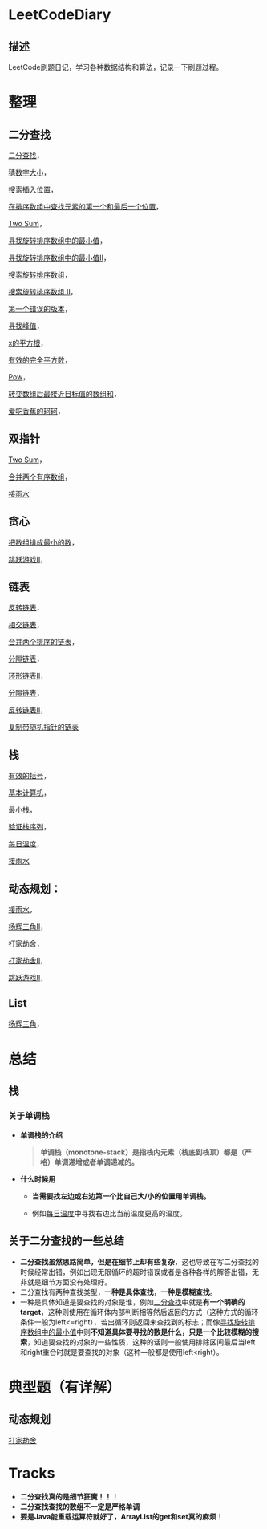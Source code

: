 # LeetCodeDiary
## 描述

LeetCode刷题日记，学习各种数据结构和算法，记录一下刷题过程。

# 整理

## 二分查找
[二分查找](./notes/easy/二分查找.md)，

[猜数字大小](./notes/easy/猜数字大小.md)，

[搜索插入位置](./notes/easy/搜索插入位置.md)，

[在排序数组中查找元素的第一个和最后一个位置](./notes/medium/在排序数组中查找元素的第一个和最后一个位置.md)，

[Two Sum](./notes/medium/两数和.md)，

[寻找旋转排序数组中的最小值](./notes/medium/寻找旋转排序数组中的最小值.md)，

[寻找旋转排序数组中的最小值II](./notes/hard/寻找旋转排序数组中的最小值II.md)，

[搜索旋转排序数组](./notes/medium/搜索旋转排序数组.md)，

[搜索旋转排序数组 II](https://leetcode.cn/problems/search-in-rotated-sorted-array-ii/)，

[第一个错误的版本](./notes/easy/第一个错误的版本.md)，

[寻找峰值](https://leetcode.cn/problems/find-peak-element/)，

[x的平方根](./notes/easy/x的平方根.md)，

[有效的完全平方数](./notes/easy/有效的完全平方数.md)，

[Pow](./notes/medium/Pow.md)，

[转变数组后最接近目标值的数组和](./notes/medium/转变数组后最接近目标值的数组和.md)，

[爱吃香蕉的珂珂](./notes/medium/爱吃香蕉的珂珂.md)，

## 双指针
[Two Sum](./notes/medium/两数和.md)，

[合并两个有序数组](./notes/easy/合并两个有序数组.md)，

[接雨水](./notes/hard/接雨水.md)

## 贪心
[把数组排成最小的数](./notes/medium/把数组排成最小的数.md)，

[跳跃游戏II](./notes/medium/跳跃游戏II.md)，

## 链表
[反转链表](./notes/easy/反转链表.md)，

[相交链表](./notes/easy/相交链表.md)，

[合并两个排序的链表](./notes/easy/合并两个排序的链表.md)，

[分隔链表](./notes/medium/分隔链表.md)，

[环形链表II](./notes/medium/环形链表II.md)，

[分隔链表](./notes/medium/分隔链表.md)，

[反转链表II](./notes/medium/反转链表II.md)，

[复制带随机指针的链表](./notes/medium/复制带随机指针的链表.md)

## 栈
[有效的括号](./notes/easy/有效的括号.md)，

[基本计算机](./notes/hard/基本计算机.md)，

[最小栈](./notes/medium/最小栈.md)，

[验证栈序列](./notes/medium/验证栈序列.md)，

[每日温度](./notes/medium/每日温度.md)，

[接雨水](./notes/hard/接雨水.md)

## 动态规划：
[接雨水](./notes/hard/接雨水.md)，

[杨辉三角II](./notes/easy/杨辉三角II.md)，

[打家劫舍](./notes/medium/打家劫舍.md)，

[打家劫舍II](./notes/medium/打家劫舍II.md)，

[跳跃游戏II](./notes/medium/跳跃游戏II.md)，

## List

[杨辉三角](./notes/easy/杨辉三角.md)，

# 总结

## 栈

### 关于单调栈

+ **单调栈的介绍**

  > ​	**单调栈（monotone-stack）是指栈内元素（栈底到栈顶）都是（严格）单调递增或者单调递减的。**

+ **什么时候用**

  + **当需要找左边或右边第一个比自己大/小的位置用单调栈。**

  + 例如[每日温度](./notes/medium/每日温度.md)中寻找右边比当前温度更高的温度。

## 关于二分查找的一些总结

+ **二分查找虽然思路简单，但是在细节上却有些复杂**，这也导致在写二分查找的时候经常出错，例如出现无限循环的超时错误或者是各种各样的解答出错，无非就是细节方面没有处理好。
+ 二分查找有两种查找类型，**一种是具体查找**，**一种是模糊查找**。
+ 一种是具体知道是要查找的对象是谁，例如[二分查找](./notes/easy/二分查找.md)中就是**有一个明确的target**，这种则使用在循环体内部判断相等然后返回的方式（这种方式的循环条件一般为left<=right），若出循环则返回未查找到的标志；而像[寻找旋转排序数组中的最小值](./notes/medium/寻找旋转排序数组中的最小值.md)中则**不知道具体要寻找的数是什么，只是一个比较模糊的搜索**，知道要查找的对象的一些性质，这种的话则一般使用排除区间最后当left和right重合时就是要查找的对象（这种一般都是使用left<right）。

# 典型题（有详解）

## 动态规划

[打家劫舍](./notes/medium/打家劫舍.md)

# Tracks

+ **二分查找真的是细节狂魔！！！**
+ **二分查找查找的数组不一定是严格单调**
+ **要是Java能重载运算符就好了，ArrayList的get和set真的麻烦！**
